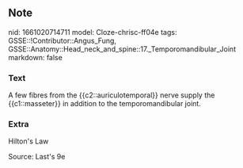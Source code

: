 ## Note
nid: 1661020714711
model: Cloze-chrisc-ff04e
tags: GSSE::!Contributor::Angus_Fung, GSSE::Anatomy::Head_neck_and_spine::17._Temporomandibular_Joint
markdown: false

### Text
A few fibres from the {{c2::auriculotemporal}} nerve supply the {{c1::masseter}} in addition to the temporomandibular joint.

### Extra
Hilton's Law
<div>
  Source: Last's 9e
</div>
